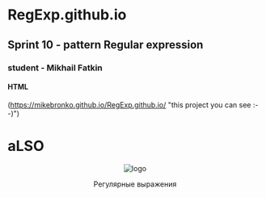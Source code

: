 # RegExp.github.io
## Sprint 10 - pattern Regular expression
### student - Mikhail Fatkin
#### HTML
(https://mikebronko.github.io/RegExp.github.io/ "this project you can see :--)")

# aLSO
<!DOCTYPE html>
<html lang="ru">
<head>
    <meta charset="UTF-8">
    <link rel="stylesheet" href="./style.css">
</head>
<body>
    <header class="header">
        <img class="header__logo" src="https://pictures.s3.yandex.net/frontend-developer/dom_bom/logo.svg" alt="logo">
        <p class="header__logo-sub">Регулярные выражения</p>
    </header>     
</body>
</html> 